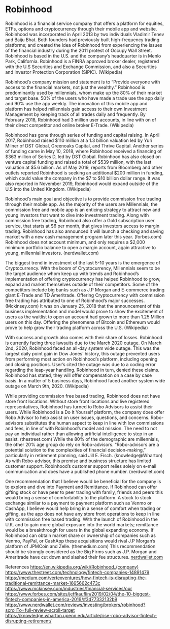# Robinhood
Robinhood is a financial service company that offers a platform for equities, ETFs, options and cryptocurrency through their mobile app and website. Robinhood was incorporated in April 2013 by two individuals Vladimir Tenev and Baiju Bhat. Both founders had previously built high-frequency trading platforms; and created the idea of Robinhood from experiencing the issues of the financial industry during the 2011 protest of Occupy Wall Street. Robinhood is based in the U.S. and the company’s headquarter is in Menlo Park, California. Robinhood is a FINRA approved broker dealer, registered with the U.S Securities and Exchange Commission, and also a Securities and Investor Protection Corporation (SIPIC). (Wikipedia)

Robinhood’s company mission and statement is to “Provide everyone with access to the financial markets, not just the wealthy.” Robinhood is predominantly used by millennials, whom make up the 80% of their market and target base. 50% of the users who have made a trade use the app daily and 90% use the app weekly. The innovation of this mobile app and platform has helped millennials gain access to their own Investment Management by keeping track of all trades daily and frequently. By February 2018, Robinhood had 3 million user accounts, in line with on of their direct competitor and online broker E-Trade. (Wikipedia) 

Robinhood has gone through series of funding and capital raising. In April 2017, Robinhood raised $110 million at a 1.3 billion valuation led by Yuri Milner of DST Global, Greenoaks Capital, and Thrive Capital. Another series of funding came in May 10, 2018, where Robinhood received a financing of $363 million of Series D, led by DST Global. Robinhood has also closed on venture capital funding and raised a total of $539 million, with the last valuation at $5.6 billion. As of May 2019, reports from Bloomberg and other outlets reported Robinhood is seeking an additional $200 million in funding, which could value the company in the $7 to $10 billion dollar range. It was also reported in November 2019, Robinhood would expand outside of the U.S into the United Kingdom. (Wikipedia)

Robinhood’s main goal and objective is to provide commission free trading through their mobile app. As the majority of the users are Millennials, the commission free and mobile app is an enticing strategy to attract new and young investors that want to dive into investment trading. Along with commission free trading, Robinhood also offer a Gold subscription user service, that starts at $6 per month, that gives investors access to margin trading. Robinhood has also announced it will launch a checking and saving market with a new cash management program later this year. (forbes.com) Robinhood does not account minimum, and only requires a $2,000 minimum portfolio balance to open a margin account, again attractive to young, millennial investors. (nerdwallet.com)	

The biggest trend in investment of the last 5-10 years is the emergence of Cryptocurrency. With the boom of Cryptocurrency, Millennials seem to be the target audience whom keep up with trends and Robinhood’s implementation of offering cryptocurrency has helped Robinhood to grow, expand and market themselves outside of their competitors. Some of the competitors include big banks such as J.P Morgan and E-commerce trading giant E-Trade and TD Ameritrade.  Offering Cryptocurrency with commission free trading has attributed to one of Robinhood’s major successes. (Mckinsey.com) It was on January 25, 2018 that the announcement of this business implementation and model would prove to show the excitement of users as the waitlist to open an account had grown to more than 1.25 Million users on this day. Offering the phenomena of Bitcoin and Ethereum would prove to help grow their trading platform across the U.S. (Wikipedia)

With success and growth also comes with their share of losses. Robinhood is currently facing three lawsuits due to the March 2020 outage. On March 2nd, 2020, Robinhood faced an all-day system wide outage. This was the largest daily point gain in Dow Jones’ history, this outage prevented users from performing most action on Robinhood’s platform, including opening and closing positions. User’s cited the outage was due to a coding error regarding the leap-year handling. Robinhood in turn, denied these claims. Robinhood has stated, they will offer compensation on a case by case basis. In a matter of 5 business days, Robinhood faced another system wide outage on March 9th, 2020. (Wikipedia)

While providing commission free based trading, Robinhood does not have store front locations. Without store front locations and live registered representatives, Robinhood has turned to Robo Advisors to assist their users. While Robinhood is a Do It Yourself platform, the company does offer Robo Advisor to help assist on user issues, questions, and concerns. Robo-advisors substitutes the human aspect to keep in line with low commissions and fees, in line of with Robinhood’s model and mission. The need to not pay an individual rather than allowing artificial intelligence to step in an assist. (thestreet.com) While the 80% of the demographic are millennials, the other 20% age group do rely on Robo-advisors. “Robo-advisors are a potential solution to the complexities of financial decision-making,” particularly in retirement planning, said Jill E. Fisch. (knowledge@Wharton) As with Robo-advisor, this premise and business structure has limited customer support. Robinhood’s customer support relies solely on e-mail communication and does have a published phone number. (nerdwallet.com) 
	
One recommendation that I believe would be beneficial for the company is to explore and dive into Payment and Remittance. If Robinhood can offer gifting stock or have peer to peer trading with family, friends and peers this would bring a sense of comfortability to the platform. A stock to stock exchange similar to a payment to payment platform such as Venmo or CashApp, I believe would help bring in a sense of comfort when trading or gifting, as the app does not have any store front operations to keep in line with commission free based trading. With the launch of Robinhood in the U.K. and to gain more global exposure into the world markets; remittance would be a breakthrough for users in the global expanding economy. If Robinhood can obtain market share or ownership of companies such as Venmo, PayPal, or CashApp these acquisitions would rival J.P Morgan’s platform of JPMCoin and Zelle. (themedium.com) This recommendation should be strongly considered as the Big Firms such as J.P. Morgan and Ameritrade have cut down and slashed their fee structures. [nerdwallet.com](https://www.nerdwallet.com)
    
References
https://en.wikipedia.org/wiki/Robinhood_(company)
https://www.thestreet.com/technology/fintech-companies-14891479
https://medium.com/vertexventures/how-fintech-is-disrupting-the-traditional-remittance-market-1665662c473c
https://www.mckinsey.com/industries/financial-services/our
https://www.forbes.com/sites/jeffkauflin/2019/02/04/the-10-biggest-fintech-companies-in-america-2019/#3d77332132b9
https://www.nerdwallet.com/reviews/investing/brokers/robinhood?scrollTo=full-review-scroll-target
https://knowledge.wharton.upenn.edu/article/rise-robo-advisor-fintech-disrupting-retirement/
